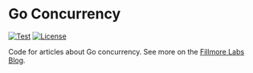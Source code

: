 # Go Concurrency

[![Test](https://github.com/fillmore-labs/blog-goroutines/actions/workflows/test.yml/badge.svg?branch=main)](https://github.com/fillmore-labs/blog-goroutines/actions/workflows/test.yml)
[![License](https://img.shields.io/github/license/fillmore-labs/blog-goroutines)](https://www.apache.org/licenses/LICENSE-2.0)

Code for articles about Go concurrency.
See more on the [Fillmore Labs Blog](https://blog.fillmore-labs.com/posts/goroutines-1/).
